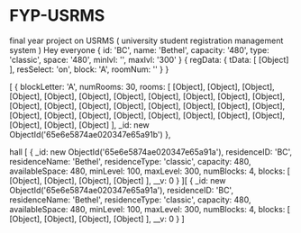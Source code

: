 # FYP-USRMS
final year project on USRMS ( university student registration management system )
Hey everyone
{
  id: 'BC',
  name: 'Bethel',
  capacity: '480',
  type: 'classic',
  space: '480',
  minlvl: '',
  maxlvl: '300'
}
{
  regData: { tData: [ [Object] ], resSelect: 'on', block: 'A', roomNum: '' }
}


[
  {
    blockLetter: 'A',
    numRooms: 30,
    rooms: [
      [Object], [Object], [Object],
      [Object], [Object], [Object],
      [Object], [Object], [Object],
      [Object], [Object], [Object],
      [Object], [Object], [Object],
      [Object], [Object], [Object],
      [Object], [Object], [Object],
      [Object], [Object], [Object],
      [Object], [Object], [Object],
      [Object], [Object], [Object]
    ],
    _id: new ObjectId('65e6e5874ae020347e65a91b')
  },


  hall
  [
  {
    _id: new ObjectId('65e6e5874ae020347e65a91a'),
    residenceID: 'BC',
    residenceName: 'Bethel',
    residenceType: 'classic',
    capacity: 480,
    availableSpace: 480,
    minLevel: 100,
    maxLevel: 300,
    numBlocks: 4,
    blocks: [ [Object], [Object], [Object], [Object] ],
    __v: 0
  }
][
  {
    _id: new ObjectId('65e6e5874ae020347e65a91a'),
    residenceID: 'BC',
    residenceName: 'Bethel',
    residenceType: 'classic',
    capacity: 480,
    availableSpace: 480,
    minLevel: 100,
    maxLevel: 300,
    numBlocks: 4,
    blocks: [ [Object], [Object], [Object], [Object] ],
    __v: 0
  }
]